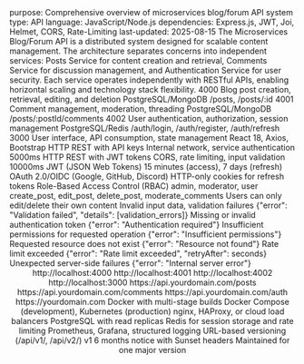 <metadata>
purpose: Comprehensive overview of microservices blog/forum API system
type: API
language: JavaScript/Node.js
dependencies: Express.js, JWT, Joi, Helmet, CORS, Rate-Limiting
last-updated: 2025-08-15
</metadata>

<overview>
The Microservices Blog/Forum API is a distributed system designed for scalable content management. The architecture separates concerns into independent services: Posts Service for content creation and retrieval, Comments Service for discussion management, and Authentication Service for user security. Each service operates independently with RESTful APIs, enabling horizontal scaling and technology stack flexibility.
</overview>

<architecture>
<system-design>
  <service name="posts-service">
    <port>4000</port>
    <responsibility>Blog post creation, retrieval, editing, and deletion</responsibility>
    <database>PostgreSQL/MongoDB</database>
    <endpoints>/posts, /posts/:id</endpoints>
  </service>
  
  <service name="comments-service">
    <port>4001</port>
    <responsibility>Comment management, moderation, threading</responsibility>
    <database>PostgreSQL/MongoDB</database>
    <endpoints>/posts/:postId/comments</endpoints>
  </service>
  
  <service name="auth-service">
    <port>4002</port>
    <responsibility>User authentication, authorization, session management</responsibility>
    <database>PostgreSQL/Redis</database>
    <endpoints>/auth/login, /auth/register, /auth/refresh</endpoints>
  </service>
  
  <client name="react-frontend">
    <port>3000</port>
    <responsibility>User interface, API consumption, state management</responsibility>
    <technology>React 18, Axios, Bootstrap</technology>
  </client>
</system-design>

<communication-patterns>
  <pattern name="service-to-service">
    <method>HTTP REST with API keys</method>
    <security>Internal network, service authentication</security>
    <timeout>5000ms</timeout>
  </pattern>
  
  <pattern name="client-to-service">
    <method>HTTP REST with JWT tokens</method>
    <security>CORS, rate limiting, input validation</security>
    <timeout>10000ms</timeout>
  </pattern>
</communication-patterns>
</architecture>

<security-framework>
<authentication>
  <primary-method>JWT (JSON Web Tokens)</primary-method>
  <token-expiry>15 minutes (access), 7 days (refresh)</token-expiry>
  <external-providers>OAuth 2.0/OIDC (Google, GitHub, Discord)</external-providers>
  <session-storage>HTTP-only cookies for refresh tokens</session-storage>
</authentication>

<authorization>
  <model>Role-Based Access Control (RBAC)</model>
  <roles>admin, moderator, user</roles>
  <permissions>create_post, edit_post, delete_post, moderate_comments</permissions>
  <resource-ownership>Users can only edit/delete their own content</resource-ownership>
</authorization>

<protection-layers>
  <layer name="helmet" purpose="Security headers (CSP, HSTS, XSS protection)"/>
  <layer name="cors" purpose="Cross-origin request validation"/>
  <layer name="rate-limiting" purpose="DDoS protection and abuse prevention"/>
  <layer name="input-validation" purpose="Data sanitization and type checking"/>
  <layer name="error-handling" purpose="Information leakage prevention"/>
</protection-layers>
</security-framework>

<data-models>
<model name="User">
  <schema>
    <field name="id" type="uuid" required="true"/>
    <field name="email" type="string" required="true" unique="true"/>
    <field name="username" type="string" required="true" unique="true"/>
    <field name="passwordHash" type="string" required="true"/>
    <field name="role" type="enum" values="admin,moderator,user" default="user"/>
    <field name="createdAt" type="timestamp" required="true"/>
    <field name="lastLoginAt" type="timestamp" required="false"/>
  </schema>
</model>

<model name="Post">
  <schema>
    <field name="id" type="uuid" required="true"/>
    <field name="title" type="string" required="true" maxLength="200"/>
    <field name="content" type="text" required="true" maxLength="10000"/>
    <field name="authorId" type="uuid" required="true" foreign-key="User.id"/>
    <field name="tags" type="array" itemType="string" maxItems="5"/>
    <field name="status" type="enum" values="draft,published,archived" default="published"/>
    <field name="createdAt" type="timestamp" required="true"/>
    <field name="updatedAt" type="timestamp" required="true"/>
  </schema>
</model>

<model name="Comment">
  <schema>
    <field name="id" type="uuid" required="true"/>
    <field name="content" type="string" required="true" maxLength="1000"/>
    <field name="postId" type="uuid" required="true" foreign-key="Post.id"/>
    <field name="authorId" type="uuid" required="true" foreign-key="User.id"/>
    <field name="parentId" type="uuid" required="false" foreign-key="Comment.id"/>
    <field name="status" type="enum" values="active,moderated,deleted" default="active"/>
    <field name="createdAt" type="timestamp" required="true"/>
    <field name="updatedAt" type="timestamp" required="true"/>
  </schema>
</model>
</data-models>

<error-handling>
<standard-errors>
  <error code="400" name="Bad Request">
    <cause>Invalid input data, validation failures</cause>
    <response>{"error": "Validation failed", "details": [validation_errors]}</response>
  </error>
  
  <error code="401" name="Unauthorized">
    <cause>Missing or invalid authentication token</cause>
    <response>{"error": "Authentication required"}</response>
  </error>
  
  <error code="403" name="Forbidden">
    <cause>Insufficient permissions for requested operation</cause>
    <response>{"error": "Insufficient permissions"}</response>
  </error>
  
  <error code="404" name="Not Found">
    <cause>Requested resource does not exist</cause>
    <response>{"error": "Resource not found"}</response>
  </error>
  
  <error code="429" name="Too Many Requests">
    <cause>Rate limit exceeded</cause>
    <response>{"error": "Rate limit exceeded", "retryAfter": seconds}</response>
  </error>
  
  <error code="500" name="Internal Server Error">
    <cause>Unexpected server-side failures</cause>
    <response>{"error": "Internal server error"}</response>
  </error>
</standard-errors>

<error-response-format>
  <structure>
    <field name="error" type="string" description="Human-readable error message"/>
    <field name="code" type="string" description="Machine-readable error code"/>
    <field name="details" type="array" description="Detailed validation errors (optional)"/>
    <field name="timestamp" type="string" description="ISO 8601 timestamp"/>
    <field name="path" type="string" description="API endpoint that generated the error"/>
  </structure>
</error-response-format>
</error-handling>

<rate-limiting>
<policies>
  <policy name="general-api" window="15min" limit="100" scope="per-IP"/>
  <policy name="authentication" window="15min" limit="5" scope="per-IP"/>
  <policy name="post-creation" window="1hour" limit="10" scope="per-user"/>
  <policy name="comment-creation" window="1hour" limit="50" scope="per-user"/>
</policies>

<headers>
  <header name="X-RateLimit-Limit" description="Request limit for the time window"/>
  <header name="X-RateLimit-Remaining" description="Remaining requests in current window"/>
  <header name="X-RateLimit-Reset" description="Timestamp when rate limit resets"/>
  <header name="Retry-After" description="Seconds to wait before retrying (when limited)"/>
</headers>
</rate-limiting>

<deployment>
<environments>
  <environment name="development">
    <posts-service>http://localhost:4000</posts-service>
    <comments-service>http://localhost:4001</comments-service>
    <auth-service>http://localhost:4002</auth-service>
    <client>http://localhost:3000</client>
  </environment>
  
  <environment name="production">
    <posts-service>https://api.yourdomain.com/posts</posts-service>
    <comments-service>https://api.yourdomain.com/comments</comments-service>
    <auth-service>https://api.yourdomain.com/auth</auth-service>
    <client>https://yourdomain.com</client>
  </environment>
</environments>

<infrastructure>
  <containerization>Docker with multi-stage builds</containerization>
  <orchestration>Docker Compose (development), Kubernetes (production)</orchestration>
  <load-balancing>nginx, HAProxy, or cloud load balancers</load-balancing>
  <database>PostgreSQL with read replicas</database>
  <caching>Redis for session storage and rate limiting</caching>
  <monitoring>Prometheus, Grafana, structured logging</monitoring>
</infrastructure>
</deployment>

<versioning>
<strategy>URL-based versioning (/api/v1/, /api/v2/)</strategy>
<current-version>v1</current-version>
<deprecation-policy>6 months notice with Sunset headers</deprecation-policy>
<backward-compatibility>Maintained for one major version</backward-compatibility>
</versioning>

<performance>
<benchmarks>
  <metric name="response-time" target="&lt;200ms" measurement="p95"/>
  <metric name="throughput" target="1000 rps" measurement="sustained"/>
  <metric name="availability" target="99.9%" measurement="monthly"/>
</benchmarks>

<optimization-techniques>
  <technique name="database-indexing" impact="Query performance"/>
  <technique name="connection-pooling" impact="Database efficiency"/>
  <technique name="response-compression" impact="Network bandwidth"/>
  <technique name="caching-headers" impact="Client-side caching"/>
  <technique name="pagination" impact="Large dataset handling"/>
</optimization-techniques>
</performance>